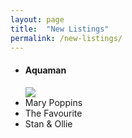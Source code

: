 ```yaml
---
layout: page
title:  "New Listings"
permalink: /new-listings/
---
```


<ul>
  <li>
    <h4>Aquaman</h4>
    <img src="../assets/img/Aquaman.jpg"/>
  </li>
<li>Mary Poppins</li>
<li>The Favourite</li>
<li>Stan & Ollie</li>
</ul>